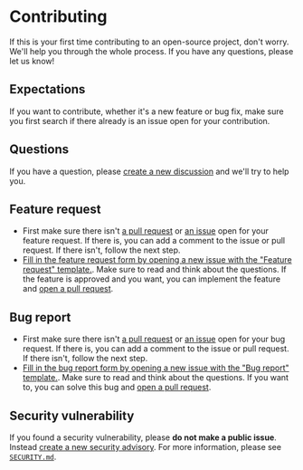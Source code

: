 # **Contributing**
If this is your first time contributing to an open-source project, don't worry. We'll help you through the whole process. If you have any questions, please let us know!

## Expectations
If you want to contribute, whether it's a new feature or bug fix, make sure you first search if there already is an issue open for your contribution.

## Questions
If you have a question, please [create a new discussion](https://github.com/OscarNOW/minecraft-server/discussions/new?category=questions) and we'll try to help you.

## Feature request
* First make sure there isn't [a pull request](https://github.com/OscarNOW/minecraft-server/pulls) or [an issue](https://github.com/OscarNOW/minecraft-server/issues) open for your feature request. If there is, you can add a comment to the issue or pull request. If there isn't, follow the next step.
* [Fill in the feature request form by opening a new issue with the "Feature request" template.](https://github.com/OscarNOW/minecraft-server/issues/new?assignees=OscarNOW&labels=feature+request&template=feature_request.yml). Make sure to read and think about the questions. If the feature is approved and you want, you can implement the feature and [open a pull request](https://github.com/OscarNOW/minecraft-server/compare).

## Bug report
* First make sure there isn't [a pull request](https://github.com/OscarNOW/minecraft-server/pulls) or [an issue](https://github.com/OscarNOW/minecraft-server/issues) open for your bug request. If there is, you can add a comment to the issue or pull request. If there isn't, follow the next step.
* [Fill in the bug report form by opening a new issue with the "Bug report" template.](https://github.com/OscarNOW/minecraft-server/issues/new?assignees=OscarNOW&labels=bug&template=bug_report.yml). Make sure to read and think about the questions. If you want to, you can solve this bug and [open a pull request](https://github.com/OscarNOW/minecraft-server/compare).

## Security vulnerability
If you found a security vulnerability, please **do not make a public issue**. Instead [create a new security advisory](https://github.com/OscarNOW/minecraft-server/security/advisories/new). For more information, please see [`SECURITY.md`](https://github.com/OscarNOW/minecraft-server/blob/main/SECURITY.md).
